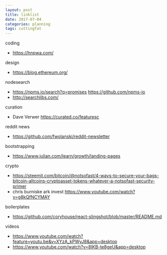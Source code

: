 ```yaml
---
layout: post
title: linklist
date: 2017-07-04
categories: planning
tags: cuttingfat
---
```


coding
- https://hnpwa.com/

design
- https://blog.ethereum.org/

nodesearch
- https://npms.io/search?q=promises https://github.com/npms-io
- http://searchlibs.com/

curation
- Dave Verwer https://curated.co/featuresc

reddit news
- https://github.com/fwolanski/reddit-newsletter

bootstrapping
- https://www.julian.com/learn/growth/landing-pages

crypto
- https://steemit.com/bitcoin/@notsofast/4-ways-to-secure-your-bags-bitcoin-altcoins-cryptoasset-tokens-whatever-a-notsofast-security-primer
- chris burniske ark invest https://www.youtube.com/watch?v=g8kQfNCYMAY

boilerplates
- https://github.com/coryhouse/react-slingshot/blob/master/README.md

videos
- https://www.youtube.com/watch?feature=youtu.be&v=XYzA_kPWyJ8&app=desktop
- https://www.youtube.com/watch?v=8IKB-te8geU&app=desktop
